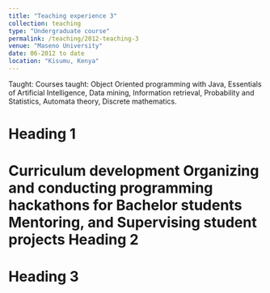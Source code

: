 ```yaml
---
title: "Teaching experience 3"
collection: teaching
type: "Undergraduate course"
permalink: /teaching/2012-teaching-3
venue: "Maseno University"
date: 06-2012 to date
location: "Kisumu, Kenya"
---
```


Taught: 
Courses taught: Object Oriented programming with Java, Essentials of Artificial Intelligence, Data mining, Information retrieval, 
Probability and Statistics, Automata theory, Discrete mathematics.

Heading 1
======
Curriculum development
Organizing and conducting programming hackathons for Bachelor students
Mentoring, and Supervising student projects
Heading 2
======

Heading 3
======